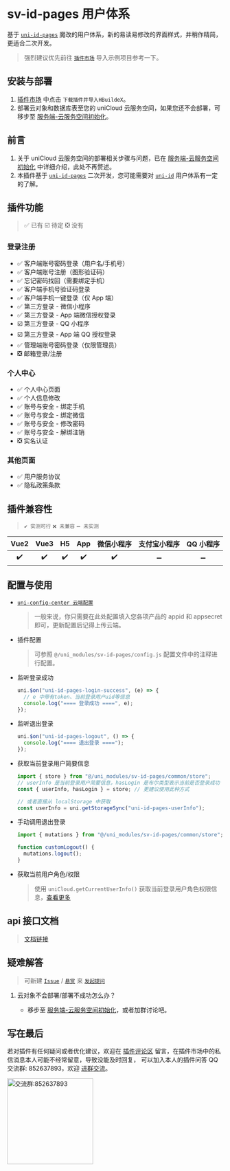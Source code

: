 # sv-id-pages 用户体系

基于 [`uni-id-pages`](https://ext.dcloud.net.cn/plugin?name=uni-id-pages) 魔改的用户体系，新的易读易修改的界面样式，并稍作精简，更适合二次开发。

> 强烈建议优先前往 [`插件市场`](https://ext.dcloud.net.cn/plugin?id=15141) 导入示例项目参考一下。

## 安装与部署

1. [插件市场](https://ext.dcloud.net.cn/plugin?id=15141) 中点击 `下载插件并导入HBuildeX`。
2. 部署云对象和数据库表至您的 uniCloud 云服务空间，如果您还不会部署，可移步至 [服务端-云服务空间初始化](../../frame/sv-service/sv-service.md#云服务空间初始化)。

## 前言

1. 关于 uniCloud 云服务空间的部署相关步骤与问题，已在 [服务端-云服务空间初始化](../../frame/sv-service/sv-service.md#云服务空间初始化) 中详细介绍，此处不再赘述。
2. 本插件基于 [`uni-id-pages`](https://ext.dcloud.net.cn/plugin?name=uni-id-pages) 二次开发，您可能需要对 [`uni-id`](https://doc.dcloud.net.cn/uniCloud/uni-id/app.html) 用户体系有一定的了解。

## 插件功能

> ✅ 已有 ☑️ 待定 ❎ 没有

### 登录注册

- ✅ 客户端账号密码登录（用户名/手机号）
- ✅ 客户端账号注册（图形验证码）
- ✅ 忘记密码找回（需要绑定手机）
- ✅ 客户端手机号验证码登录
- ✅ 客户端手机一键登录（仅 App 端）
- ✅ 第三方登录 - 微信小程序
- ✅ 第三方登录 - App 端微信授权登录
- ☑️ 第三方登录 - QQ 小程序
- ☑️ 第三方登录 - App 端 QQ 授权登录
- ✅ 管理端账号密码登录（仅限管理员）
- ❎ 邮箱登录/注册

### 个人中心

- ✅ 个人中心页面
- ✅ 个人信息修改
- ✅ 账号与安全 - 绑定手机
- ✅ 账号与安全 - 绑定微信
- ✅ 账号与安全 - 修改密码
- ✅ 账号与安全 - 解绑注销
- ❎ 实名认证

### 其他页面

- ✅ 用户服务协议
- ✅ 隐私政策条款

## 插件兼容性

> `✔️ 实测可行` `❌ 未兼容` `➖ 未实测`

| Vue2 | Vue3 | H5  | App | 微信小程序 | 支付宝小程序 | QQ 小程序 |
| :--: | :--: | :-: | :-: | :--------: | :----------: | :-------: |
|  ✔️  |  ✔️  | ✔️  | ✔️  |     ✔️     |      ➖      |    ➖     |

## 配置与使用

- [`uni-config-center 云端配置`](https://doc.dcloud.net.cn/uniCloud/uni-id/summary.html#config)

  > 一般来说，你只需要在此处配置填入您各项产品的 appid 和 appsecret 即可，更新配置后记得上传云端。

- 插件配置

  > 可参照 `@/uni_modules/sv-id-pages/config.js` 配置文件中的注释进行配置。

- 监听登录成功

  ```javascript
  uni.$on("uni-id-pages-login-success", (e) => {
    // e 中带有token、当前登录用户uid等信息
    console.log("==== 登录成功 ====", e);
  });
  ```

- 监听退出登录

  ```javascript
  uni.$on("uni-id-pages-logout", () => {
    console.log("==== 退出登录 ====");
  });
  ```

- 获取当前登录用户简要信息

  ```javascript
  import { store } from "@/uni_modules/sv-id-pages/common/store";
  // userInfo 是当前登录用户简要信息，hasLogin 是布尔类型表示当前是否登录成功
  const { userInfo, hasLogin } = store; // 更建议使用此种方式

  // 或者直接从 localStorage 中获取
  const userInfo = uni.getStorageSync("uni-id-pages-userInfo");
  ```

- 手动调用退出登录

  ```javascript
  import { mutations } from "@/uni_modules/sv-id-pages/common/store";

  function customLogout() {
    mutations.logout();
  }
  ```

- 获取当前用户角色/权限

  > 使用 `uniCloud.getCurrentUserInfo()` 获取当前登录用户角色权限信息，[查看更多](https://doc.dcloud.net.cn/uniCloud/client-sdk.html#client-getcurrentuserinfo)

## api 接口文档

> [文档链接](https://console-docs.apipost.cn/preview/c3268618df9a75e0/6acb1e9aa56ea56c?target_id=d4b30806-ef67-4c1f-a126-dca17094c7c6)

## 疑难解答

> 可新建 [`Issue`](https://gitee.com/Sonve/sv-app-docs/issues/new) / [`悬赏`](https://gitee.com/Sonve/sv-app-docs/reward_issues/new) 来 [`发起提问`](https://gitee.com/Sonve/sv-app-docs/issues)

1. 云对象不会部署/部署不成功怎么办？

   - 移步至 [服务端-云服务空间初始化](../../frame/sv-service/sv-service.md#云服务空间初始化)，或者加群讨论吧。

## 写在最后

若对插件有任何疑问或者优化建议，欢迎在 [插件评论区](https://ext.dcloud.net.cn/plugin?id=15141#rating) 留言，在插件市场中的私信消息本人可能不经常留意，导致没能及时回复，
可以加入本人的插件问答 QQ 交流群: 852637893，欢迎 [进群交流](https://qm.qq.com/cgi-bin/qm/qr?k=HD9IXnUruOa5pplF1jAeQsLb9BNnP_DE&jump_from=webapi&authKey=tk61Q5la3EAprdYcUBD7v0PBly795OTcT4UT36XxqcG7pmhGRpE+yFlt75vQBWeY)。

<img width="200" src="https://mp-74bfcbac-6ba6-4f39-8513-8831390ff75a.cdn.bspapp.com/static/qqqun.jpg" alt="交流群:852637893"/>
